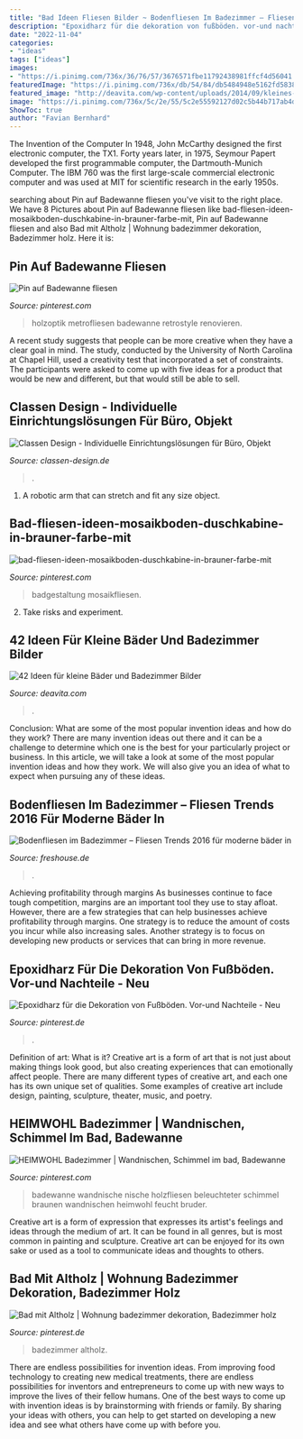 ```yaml
---
title: "Bad Ideen Fliesen Bilder ~ Bodenfliesen Im Badezimmer – Fliesen Trends 2016 Für Moderne Bäder In"
description: "Epoxidharz für die dekoration von fußböden. vor-und nachteile"
date: "2022-11-04"
categories:
- "ideas"
tags: ["ideas"]
images:
- "https://i.pinimg.com/736x/36/76/57/3676571fbe11792438981ffcf4d56041.jpg"
featuredImage: "https://i.pinimg.com/736x/db/54/84/db5484948e5162fd5838a2c89521ef70.jpg"
featured_image: "http://deavita.com/wp-content/uploads/2014/09/kleines-bad-dusche-graue-fliesen-matt-duscheabtrennung-glaswand.jpg"
image: "https://i.pinimg.com/736x/5c/2e/55/5c2e55592127d02c5b44b717ab4d6b26--walk-in.jpg"
ShowToc: true
author: "Favian Bernhard"
---
```



The Invention of the Computer
In 1948, John McCarthy designed the first electronic computer, the TX1. Forty years later, in 1975, Seymour Papert developed the first programmable computer, the Dartmouth-Munich Computer. The IBM 760 was the first large-scale commercial electronic computer and was used at MIT for scientific research in the early 1950s.

	

		
searching about Pin auf Badewanne fliesen you've visit to the right place. We have 8 Pictures about Pin auf Badewanne fliesen like bad-fliesen-ideen-mosaikboden-duschkabine-in-brauner-farbe-mit, Pin auf Badewanne fliesen and also Bad mit Altholz | Wohnung badezimmer dekoration, Badezimmer holz. Here it is:
		
    
## Pin Auf Badewanne Fliesen

<img loading=lazy src="https://i.pinimg.com/736x/36/76/57/3676571fbe11792438981ffcf4d56041.jpg" onerror="this.onerror=null;this.src='https://tse1.mm.bing.net/th?id=OIP.l8JmtJ1UbDRr4HPURWaZ4AHaJ3&amp;pid=15.1';" alt="Pin auf Badewanne fliesen">

_Source: pinterest.com_

>holzoptik metrofliesen badewanne retrostyle renovieren. 

	

A recent study suggests that people can be more creative when they have a clear goal in mind. The study, conducted by the University of North Carolina at Chapel Hill, used a creativity test that incorporated a set of constraints. The participants were asked to come up with five ideas for a product that would be new and different, but that would still be able to sell.

    
## Classen Design - Individuelle Einrichtungslösungen Für Büro, Objekt

<img loading=lazy src="https://www.classen-design.de/de/UserFiles/106/de/galerie/20151124164614.jpg" onerror="this.onerror=null;this.src='https://tse3.mm.bing.net/th?id=OIP.qsDvYA117YNwDSUeYDXH_gHaLO&amp;pid=15.1';" alt="Classen Design - Individuelle Einrichtungslösungen für Büro, Objekt">

_Source: classen-design.de_

>. 

	

1. A robotic arm that can stretch and fit any size object.

    
## Bad-fliesen-ideen-mosaikboden-duschkabine-in-brauner-farbe-mit

<img loading=lazy src="https://i.pinimg.com/736x/5c/2e/55/5c2e55592127d02c5b44b717ab4d6b26--walk-in.jpg" onerror="this.onerror=null;this.src='https://tse4.mm.bing.net/th?id=OIP.gCY32GpqsHEGuGTdLXqwpAHaLH&amp;pid=15.1';" alt="bad-fliesen-ideen-mosaikboden-duschkabine-in-brauner-farbe-mit">

_Source: pinterest.com_

>badgestaltung mosaikfliesen. 

	

2. Take risks and experiment.

    
## 42 Ideen Für Kleine Bäder Und Badezimmer Bilder

<img loading=lazy src="http://deavita.com/wp-content/uploads/2014/09/kleines-bad-dusche-graue-fliesen-matt-duscheabtrennung-glaswand.jpg" onerror="this.onerror=null;this.src='https://tse2.mm.bing.net/th?id=OIP.Nepigpr4R3SxdHC7xPXrxQHaLb&amp;pid=15.1';" alt="42 Ideen für kleine Bäder und Badezimmer Bilder">

_Source: deavita.com_

>. 

	

Conclusion: What are some of the most popular invention ideas and how do they work?
There are many invention ideas out there and it can be a challenge to determine which one is the best for your particularly project or business. In this article, we will take a look at some of the most popular invention ideas and how they work. We will also give you an idea of what to expect when pursuing any of these ideas.

    
## Bodenfliesen Im Badezimmer – Fliesen Trends 2016 Für Moderne Bäder In

<img loading=lazy src="https://cdn.freshouse.de/uploads/2016/05/Bodenfliesen-im-Badezimmer-–-Fliesen-Trends-2016-für-moderne-bäder-in-schwarzweiß-e1462474982375.jpg" onerror="this.onerror=null;this.src='https://tse2.mm.bing.net/th?id=OIP.GZFUOY2POCdgTv-zqtdKswHaE5&amp;pid=15.1';" alt="Bodenfliesen im Badezimmer – Fliesen Trends 2016 für moderne bäder in">

_Source: freshouse.de_

>. 

	

Achieving profitability through margins
As businesses continue to face tough competition, margins are an important tool they use to stay afloat. However, there are a few strategies that can help businesses achieve profitability through margins. One strategy is to reduce the amount of costs you incur while also increasing sales. Another strategy is to focus on developing new products or services that can bring in more revenue.

    
## Epoxidharz Für Die Dekoration Von Fußböden. Vor-und Nachteile - Neu

<img loading=lazy src="https://i.pinimg.com/736x/db/54/84/db5484948e5162fd5838a2c89521ef70.jpg" onerror="this.onerror=null;this.src='https://tse1.mm.bing.net/th?id=OIP.uDkdLTJl0wXLp17a2FyOgAHaFj&amp;pid=15.1';" alt="Epoxidharz für die Dekoration von Fußböden. Vor-und Nachteile - Neu">

_Source: pinterest.de_

>. 

	

Definition of art: What is it?
Creative art is a form of art that is not just about making things look good, but also creating experiences that can emotionally affect people. There are many different types of creative art, and each one has its own unique set of qualities. Some examples of creative art include design, painting, sculpture, theater, music, and poetry.

    
## HEIMWOHL Badezimmer | Wandnischen, Schimmel Im Bad, Badewanne

<img loading=lazy src="https://i.pinimg.com/736x/db/32/ca/db32ca596049197d8a1b0f606c4ff434.jpg" onerror="this.onerror=null;this.src='https://tse3.mm.bing.net/th?id=OIP.HvgKD5oPhipIadfrD1plNQHaJ3&amp;pid=15.1';" alt="HEIMWOHL Badezimmer | Wandnischen, Schimmel im bad, Badewanne">

_Source: pinterest.com_

>badewanne wandnische nische holzfliesen beleuchteter schimmel braunen wandnischen heimwohl feucht bruder. 

	

Creative art is a form of expression that expresses its artist's feelings and ideas through the medium of art. It can be found in all genres, but is most common in painting and sculpture. Creative art can be enjoyed for its own sake or used as a tool to communicate ideas and thoughts to others.

    
## Bad Mit Altholz | Wohnung Badezimmer Dekoration, Badezimmer Holz

<img loading=lazy src="https://i.pinimg.com/736x/ed/43/a8/ed43a821d644b6dc0aa769c4e5114eeb.jpg" onerror="this.onerror=null;this.src='https://tse2.mm.bing.net/th?id=OIP.1SMpmxROPve9FeZfUu6HhgHaLH&amp;pid=15.1';" alt="Bad mit Altholz | Wohnung badezimmer dekoration, Badezimmer holz">

_Source: pinterest.de_

>badezimmer altholz. 

	

There are endless possibilities for invention ideas. From improving food technology to creating new medical treatments, there are endless possibilities for inventors and entrepreneurs to come up with new ways to improve the lives of their fellow humans. One of the best ways to come up with invention ideas is by brainstorming with friends or family. By sharing your ideas with others, you can help to get started on developing a new idea and see what others have come up with before you.

